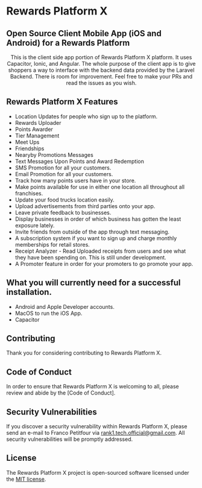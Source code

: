 <h1>Rewards Platform X</h2>

<h2>Open Source Client Mobile App (iOS and Android) for a Rewards Platform</h2>

<p align="center">
    This is the client side app portion of Rewards Platform X platform. It uses Capacitor, Ionic, and Angular. The whole purpose of the client app is to give shoppers a way to interface with the backend data provided by the Laravel Backend. There is room for improvement. Feel free to make your PRs and read the issues as you wish.
</p>

## Rewards Platform X Features

- Location Updates for people who sign up to the platform.
- Rewards Uploader
- Points Awarder
- Tier Management
- Meet Ups
- Friendships
- Nearyby Promotions Messages
- Text Messages Upon Points and Award Redemption
- SMS Promotion for all your customers.
- Email Promotion for all your customers. 
- Track how many points users have in your store.
- Make points available for use in either one location all throughout all franchises.
- Update your food trucks location easily.
- Upload advertisements from third parties onto your app.
- Leave private feedback to businesses.
- Display businesses in order of which business has gotten the least exposure lately.
- Invite friends from outside of the app through text messaging.
- A subscription system if you want to sign up and charge monthly memberships for retail stores.
- Receipt Analyzer - Read Uploaded receipts from users and see what they have been spending on. This is still under development.
- A Promoter feature in order for your promoters to go promote your app.

## What you will currently need for a successful installation.

- Android and Apple Developer accounts.
- MacOS to run the iOS App.
- Capacitor

## Contributing

Thank you for considering contributing to Rewards Platform X.

## Code of Conduct

In order to ensure that Rewards Platform X is welcoming to all, please review and abide by the [Code of Conduct].

## Security Vulnerabilities

If you discover a security vulnerability within Rewards Platform X, please send an e-mail to Franco Petitfour via [rank1.tech.official@gmail.com](rank1.tech.official@gmail.com). All security vulnerabilities will be promptly addressed.

## License
The Rewards Platform X project is open-sourced software licensed under the [MIT license](https://opensource.org/licenses/MIT).
